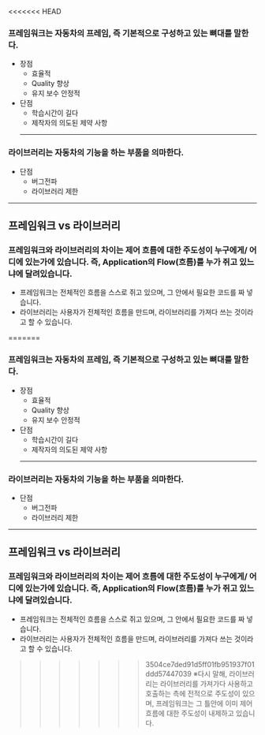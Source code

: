 <<<<<<< HEAD
### 프레임워크는 자동차의 프레임, 즉 기본적으로 구성하고 있는 뼈대를 말한다.
- 장점
  - 효율적
  - Quality 향상
  - 유지 보수 안정적
- 단점
  - 학습시간이 길다
  - 제작자의 의도된 제약 사항
  --------------------------------------------------------
### 라이브러리는 자동차의 기능을 하는 부품을 의마한다.
- 단점
  - 버그전파
  - 라이브러리 제한
---------------
## 프레임워크 vs 라이브러리 
### 프레임워크와 라이브러리의 차이는 제어 흐름에 대한 주도성이 누구에게/ 어디에 있는가에 있습니다. 즉, Application의 Flow(흐름)를 누가 쥐고 있느냐에 달려있습니다.
- 프레임워크는 전체적인 흐름을 스스로 쥐고 있으며, 그 안에서 필요한 코드를 짜 넣습니다.
- 라이브러리는 사용자가 전체적인 흐름을 만드며, 라이브러리를 가져다 쓰는 것이라고 할 수 있습니다.

=======
### 프레임워크는 자동차의 프레임, 즉 기본적으로 구성하고 있는 뼈대를 말한다.
- 장점
  - 효율적
  - Quality 향상
  - 유지 보수 안정적
- 단점
  - 학습시간이 길다
  - 제작자의 의도된 제약 사항
  --------------------------------------------------------
### 라이브러리는 자동차의 기능을 하는 부품을 의마한다.
- 단점
  - 버그전파
  - 라이브러리 제한
---------------
## 프레임워크 vs 라이브러리 
### 프레임워크와 라이브러리의 차이는 제어 흐름에 대한 주도성이 누구에게/ 어디에 있는가에 있습니다. 즉, Application의 Flow(흐름)를 누가 쥐고 있느냐에 달려있습니다.
- 프레임워크는 전체적인 흐름을 스스로 쥐고 있으며, 그 안에서 필요한 코드를 짜 넣습니다.
- 라이브러리는 사용자가 전체적인 흐름을 만드며, 라이브러리를 가져다 쓰는 것이라고 할 수 있습니다.

>>>>>>> 3504ce7ded91d5ff01fb951937f01ddd57447039
※다시 말해, 라이브러리는 라이브러리를 가져가다 사용하고 호출하는 측에 전적으로 주도성이 있으며, 프레임워크는  그 틀안에 이미 제어 흐름에 대한 주도성이 내제하고 있습니다.